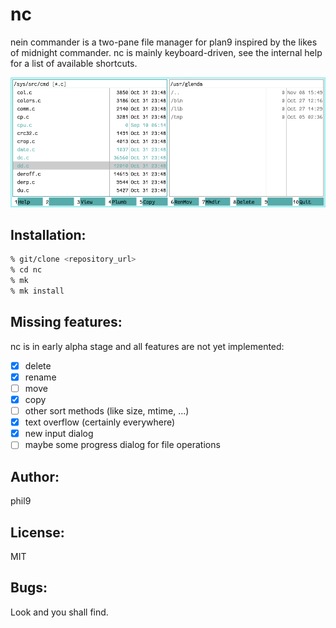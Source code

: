 nc
===
nein commander is a two-pane file manager for plan9 inspired by the likes of midnight commander.
nc is mainly keyboard-driven, see the internal help for a list of available shortcuts.

![screenshot](screenshot.png)

Installation:
-------------
```sh
% git/clone <repository_url>
% cd nc
% mk
% mk install
```

Missing features:
-----------------
nc is in early alpha stage and all features are not yet implemented:
- [x] delete
- [x] rename
- [ ] move
- [x] copy
- [ ] other sort methods (like size, mtime, ...)
- [x] text overflow (certainly everywhere)
- [x] new input dialog
- [ ] maybe some progress dialog for file operations

Author:
-------
phil9

License:
--------
MIT

Bugs:
-----
Look and you shall find.
